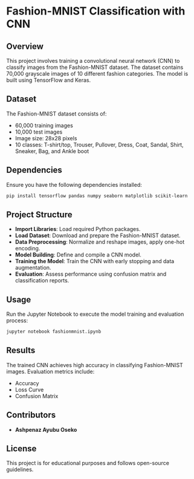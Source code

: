 # Fashion-MNIST Classification with CNN

## Overview
This project involves training a convolutional neural network (CNN) to classify images from the Fashion-MNIST dataset. The dataset contains 70,000 grayscale images of 10 different fashion categories. The model is built using TensorFlow and Keras.

## Dataset
The Fashion-MNIST dataset consists of:
- 60,000 training images
- 10,000 test images
- Image size: 28x28 pixels
- 10 classes: T-shirt/top, Trouser, Pullover, Dress, Coat, Sandal, Shirt, Sneaker, Bag, and Ankle boot

## Dependencies
Ensure you have the following dependencies installed:
```bash
pip install tensorflow pandas numpy seaborn matplotlib scikit-learn
```

## Project Structure
- **Import Libraries**: Load required Python packages.
- **Load Dataset**: Download and prepare the Fashion-MNIST dataset.
- **Data Preprocessing**: Normalize and reshape images, apply one-hot encoding.
- **Model Building**: Define and compile a CNN model.
- **Training the Model**: Train the CNN with early stopping and data augmentation.
- **Evaluation**: Assess performance using confusion matrix and classification reports.

## Usage
Run the Jupyter Notebook to execute the model training and evaluation process:
```bash
jupyter notebook fashionmnist.ipynb
```

## Results
The trained CNN achieves high accuracy in classifying Fashion-MNIST images. Evaluation metrics include:
- Accuracy
- Loss Curve
- Confusion Matrix

## Contributors
- **Ashpenaz Ayubu Oseko**

## License
This project is for educational purposes and follows open-source guidelines.

